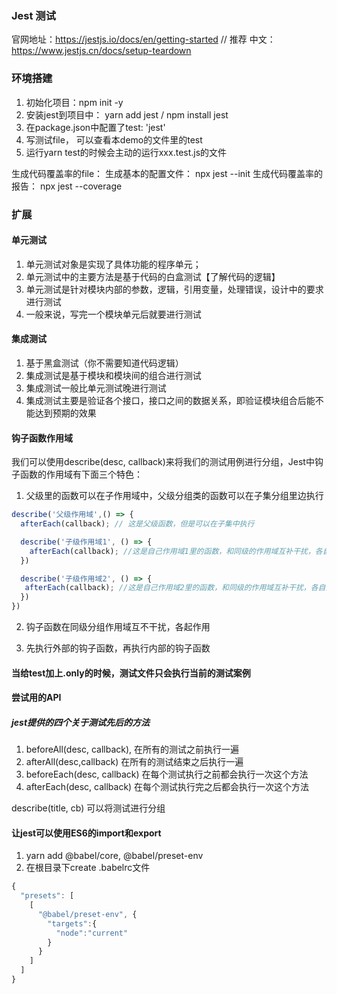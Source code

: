 ### Jest 测试
官网地址：https://jestjs.io/docs/en/getting-started // 推荐
中文：https://www.jestjs.cn/docs/setup-teardown

### 环境搭建
1. 初始化项目：npm init -y
2. 安装jest到项目中： yarn add jest  / npm install jest
3. 在package.json中配置了test: 'jest'
4. 写测试file， 可以查看本demo的文件里的test
5. 运行yarn test的时候会主动的运行xxx.test.js的文件

生成代码覆盖率的file：
生成基本的配置文件： npx jest --init
生成代码覆盖率的报告： npx jest --coverage


### 扩展
#### 单元测试
1. 单元测试对象是实现了具体功能的程序单元；
2. 单元测试中的主要方法是基于代码的白盒测试【了解代码的逻辑】
3. 单元测试是针对模块内部的参数，逻辑，引用变量，处理错误，设计中的要求进行测试
4. 一般来说，写完一个模块单元后就要进行测试

#### 集成测试
1. 基于黑盒测试（你不需要知道代码逻辑）
2. 集成测试是基于模块和模块间的组合进行测试
3. 集成测试一般比单元测试晚进行测试
4. 集成测试主要是验证各个接口，接口之间的数据关系，即验证模块组合后能不能达到预期的效果


#### 钩子函数作用域

我们可以使用describe(desc, callback)来将我们的测试用例进行分组，Jest中钩子函数的作用域有下面三个特色：
1. 父级里的函数可以在子作用域中，父级分组类的函数可以在子集分组里边执行

```javascript
describe('父级作用域',() => {
  afterEach(callback); // 这是父级函数，但是可以在子集中执行

  describe('子级作用域1', () => {
    afterEach(callback); //这是自己作用域1里的函数，和同级的作用域互补干扰，各自执行自己的方法
  })

  describe('子级作用域2', () => {
   afterEach(callback); //这是自己作用域2里的函数，和同级的作用域互补干扰，各自执行自己的方法
  })
})
```

2. 钩子函数在同级分组作用域互不干扰，各起作用

3. 先执行外部的钩子函数，再执行内部的钩子函数

#### 当给test加上.only的时候，测试文件只会执行当前的测试案例



#### 尝试用的API
##### jest提供的四个关于测试先后的方法
1. beforeAll(desc, callback), 在所有的测试之前执行一遍
2. afterAll(desc,callback) 在所有的测试结束之后执行一遍
3. beforeEach(desc, callback) 在每个测试执行之前都会执行一次这个方法
4. afterEach(desc, callback) 在每个测试执行完之后都会执行一次这个方法

describe(title, cb) 可以将测试进行分组

#### 让jest可以使用ES6的import和export
1. yarn add  @babel/core, @babel/preset-env
2. 在根目录下create .babelrc文件
```js
{
  "presets": [
    [
      "@babel/preset-env", {
        "targets":{
          "node":"current"
        }
      }
    ]
  ]
}

```